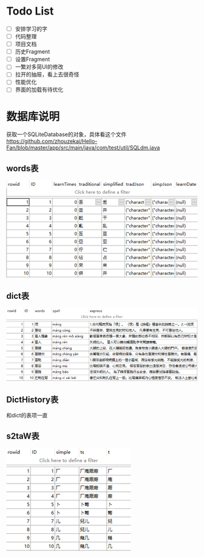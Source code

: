 # Todo List

- [ ] 安排学习的字
- [ ] 代码整理
- [ ] 项目文档
- [ ] 历史Fragment
- [ ] 设置Fragment
- [ ] 一繁对多简UI的修改
- [ ] 拉开的抽屉，看上去很奇怪
- [ ] 性能优化
- [ ] 界面的加载有待优化

# 数据库说明

获取一个SQLiteDatabase的对象，具体看这个文件
https://github.com/zhouzekai/Hello-Fan/blob/master/app/src/main/java/com/test/util/SQLdm.java

## words表

![](img/db_words.png)

## dict表

![](img/db_dict.png)

## DictHistory表

和dict的表项一直

## s2taW表

![](img/db_s2aw.png)
